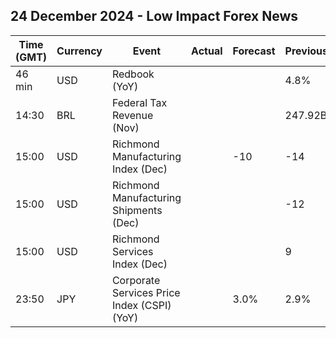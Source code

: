 ## 24 December 2024 - Low Impact Forex News

| Time (GMT) | Currency | Event | Actual | Forecast | Previous |
|------|----------|-------|--------|----------|----------|
| 46 min | USD | Redbook (YoY) |  |  | 4.8% |
| 14:30 | BRL | Federal Tax Revenue (Nov) |  |  | 247.92B |
| 15:00 | USD | Richmond Manufacturing Index (Dec) |  | -10 | -14 |
| 15:00 | USD | Richmond Manufacturing Shipments (Dec) |  |  | -12 |
| 15:00 | USD | Richmond Services Index (Dec) |  |  | 9 |
| 23:50 | JPY | Corporate Services Price Index (CSPI) (YoY) |  | 3.0% | 2.9% |
